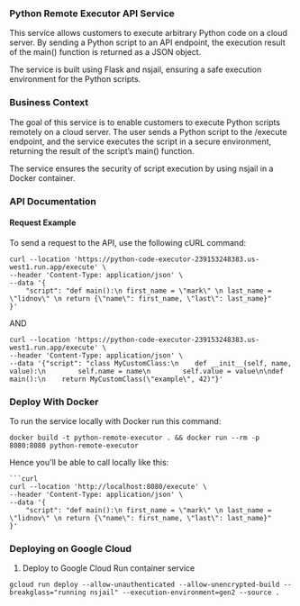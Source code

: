 ### Python Remote Executor API Service

This service allows customers to execute arbitrary Python code on a cloud server. By sending a Python script to an API endpoint, the execution result of the main() function is returned as a JSON object.

The service is built using Flask and nsjail, ensuring a safe execution environment for the Python scripts.

### Business Context

The goal of this service is to enable customers to execute Python scripts remotely on a cloud server. The user sends a Python script to the /execute endpoint, and the service executes the script in a secure environment, returning the result of the script’s main() function.

The service ensures the security of script execution by using nsjail in a Docker container.

### API Documentation

#### Request Example

To send a request to the API, use the following cURL command:

```curl
curl --location 'https://python-code-executor-239153248383.us-west1.run.app/execute' \
--header 'Content-Type: application/json' \
--data '{
    "script": "def main():\n first_name = \"mark\" \n last_name = \"lidnov\" \n return {\"name\": first_name, \"last\": last_name}"
}'
```
AND

```curl
curl --location 'https://python-code-executor-239153248383.us-west1.run.app/execute' \
--header 'Content-Type: application/json' \
--data '{"script": "class MyCustomClass:\n    def __init__(self, name, value):\n        self.name = name\n        self.value = value\n\ndef main():\n    return MyCustomClass(\"example\", 42)"}'
```

### Deploy With Docker

To run the service locally with Docker run this command:

```
docker build -t python-remote-executor . && docker run --rm -p 8080:8080 python-remote-executor
```

Hence you'll be able to call locally like this:

````curl
```curl
curl --location 'http://localhost:8080/execute' \
--header 'Content-Type: application/json' \
--data '{
    "script": "def main():\n first_name = \"mark\" \n last_name = \"lidnov\" \n return {\"name\": first_name, \"last\": last_name}"
}'
````

### Deploying on Google Cloud

1. Deploy to Google Cloud Run container service

```
gcloud run deploy --allow-unauthenticated --allow-unencrypted-build --breakglass="running nsjail" --execution-environment=gen2 --source .
```
